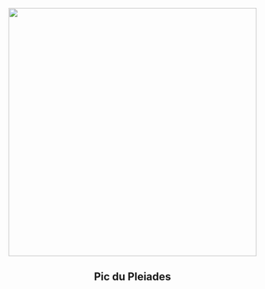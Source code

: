 
<p align="center"><img src="https://apod.nasa.gov/apod/image/2312/_MG_4553_rawfile1024.jpg" width="500" height="500"></p>
<h2 align="center"> Pic du Pleiades </h2>
